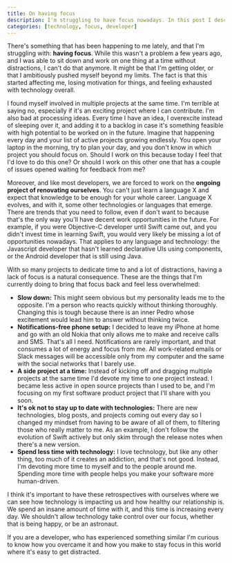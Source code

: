 ```yaml
---
title: On having focus
description: I'm struggling to have focus nowadays. In this post I describe why it's so hard for me to focus, and the things that I'm doing to overcome the problem.
categories: [technology, focus, developer]
---
```


There's something that has been happening to me lately, and that I'm struggling with: **having focus**. While this wasn't a problem a few years ago, and I was able to sit down and work on one thing at a time without distractions, I can't do that anymore. It might be that I'm getting older, or that I ambitiously pushed myself beyond my limits. The fact is that this started affecting me, losing motivation for things, and feeling exhausted with technology overall.

I found myself involved in multiple projects at the same time. I'm terrible at saying no, especially if it's an exciting project where I can contribute. I'm also bad at processing ideas. Every time I have an idea, I overexcite instead of sleeping over it, and adding it to a backlog in case it's something feasible with high potential to be worked on in the future. Imagine that happening every day and your list of active projects growing endlessly. You open your laptop in the morning, try to plan your day, and you don't know in which project you should focus on. Should I work on this because today I feel that I'd love to do this one? Or should I work on this other one that has a couple of issues opened waiting for feedback from me?

Moreover, and like most developers, we are forced to work on the **ongoing project of renovating ourselves**. You can't just learn a language X and expect that knowledge to be enough for your whole career. Language X evolves, and with it, some other technologies or languages that emerge. There are trends that you need to follow, even if don't want to because that's the only way you'll have decent work opportunities in the future. For example, if you were Objective-C developer until Swift came out, and you didn't invest time in learning Swift, you would very likely be missing a lot of opportunities nowadays. That applies to any language and technology: the Javascript developer that hasn't learned declarative UIs using components, or the Android developer that is still using Java.

With so many projects to dedicate time to and a lot of distractions, having a lack of focus is a natural consequence. These are the things that I'm currently doing to bring that focus back and feel less overwhelmed:

- **Slow down:** This might seem obvious but my personality leads me to the opposite. I'm a person who reacts quickly without thinking thoroughly. Changing this is tough because there is an inner Pedro whose excitement would lead him to answer without thinking twice.
- **Notifications-free phone setup:** I decided to leave my iPhone at home and go with an old Nokia that only allows me to make and receive calls and SMS. That's all I need. Notifications are rarely important, and that consumes a lot of energy and focus from me. All work-related emails or Slack messages will be accessible only from my computer and the same with the social networks that I barely use.
- **A side project at a time:** Instead of kicking off and dragging multiple projects at the same time I'd devote my time to one project instead. I became less active in open source projects than I used to be, and I'm focusing on my first software product project that I'll share with you soon.
- **It's ok not to stay up to date with technologies:** There are new technologies, blog posts, and projects coming out every day so I changed my mindset from having to be aware of all of them, to filtering those who really matter to me. As an example, I don't follow the evolution of Swift actively but only skim through the release notes when there's a new version.
- **Spend less time with technology:** I love technology, but like any other thing, too much of it creates an addiction, and that's not good. Instead, I'm devoting more time to myself and to the people around me. Spending more time with people helps you make your software more human-driven.

I think it's important to have these retrospectives with ourselves where we can see how technology is impacting us and how healthy our relationship is. We spend an insane amount of time with it, and this time is increasing every day. We shouldn't allow technology take control over our focus, whether that is being happy, or be an astronaut.

If you are a developer, who has experienced something similar I'm curious to know how you overcame it and how you make to stay focus in this world where it's easy to get distracted.
